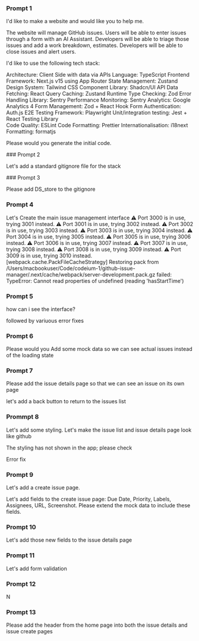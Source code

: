 ### Prompt 1

I'd like to make a website and would like you to help me.

The website will manage GitHub issues. Users will be able to enter issues through a form with an AI Assistant. Developers will be able to triage those issues and add a work breakdown, estimates. Developers will be able to close issues and alert users. 

I'd like to use the following tech stack:  

Architecture: Client Side with data via APIs
Language: TypeScript
Frontend Framework: Next.js v15 using App Router
State Management: Zustand
Design System: Tailwind CSS
Component Library: Shadcn/UI
API Data Fetching: React Query
Caching: Zustand
Runtime Type Checking: Zod
Error Handling Library: Sentry
Performance Monitoring: Sentry
Analytics: Google Analytics 4
Form Management: Zod + React Hook Form
Authentication: Auth.js
E2E Testing Framework: Playwright
Unit/integration testing: Jest + React Testing Library  
Code Quality: ESLint
Code Formatting: Prettier
Internationalisation: i18next
Formatting: formatjs

Please would you generate the initial code. 

### Prompt 2 

Let's add a standard gitignore file for the stack

### Prompt 3

Please add DS_store to the gitignore

### Prompt 4 

Let's Create the main issue management interface ⚠ Port 3000 is in use, trying 3001 instead.
 ⚠ Port 3001 is in use, trying 3002 instead.
 ⚠ Port 3002 is in use, trying 3003 instead.
 ⚠ Port 3003 is in use, trying 3004 instead.
 ⚠ Port 3004 is in use, trying 3005 instead.
 ⚠ Port 3005 is in use, trying 3006 instead.
 ⚠ Port 3006 is in use, trying 3007 instead.
 ⚠ Port 3007 is in use, trying 3008 instead.
 ⚠ Port 3008 is in use, trying 3009 instead.
 ⚠ Port 3009 is in use, trying 3010 instead.
<w> [webpack.cache.PackFileCacheStrategy] Restoring pack from /Users/macbookuser/Code/codeium-1/github-issue-manager/.next/cache/webpack/server-development.pack.gz failed: TypeError: Cannot read properties of undefined (reading 'hasStartTime')


### Prompt 5

how can i see the interface?

followed by variuous error fixes

### Prompt 6

Please would you Add some mock data so we can see actual issues instead of the loading state

### Prompt 7

Please add the issue details page so that we can see an issue on its own page

let's add a back button to return to the issues list

### Prommpt 8

Let's add some styling. Let's make the issue list and issue details page look like github

The styling has not shown in the app; please check

Error fix

### Prompt 9

Let's add a create issue page. 

Let's add fields to the create issue page: Due Date, Priority, Labels, Assignees, URL, Screenshot. Please extend the mock data to include these fields.

### Prompt 10

Let's add those new fields to the issue details page

### Prompt 11

Let's add form validation

### Prompt 12

N

### Prompt 13

Please add the header from the home page into both the issue details and issue create pages